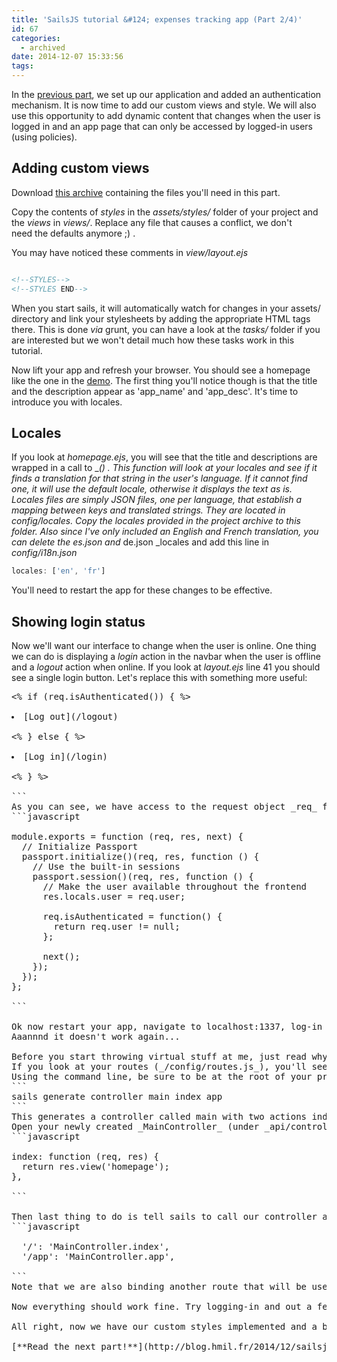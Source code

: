 ```yaml
---
title: 'SailsJS tutorial &#124; expenses tracking app (Part 2/4)'
id: 67
categories:
  - archived
date: 2014-12-07 15:33:56
tags:
---
```


In the [previous part](http://blog.hmil.fr/2014/12/sailsjs-tutorial-expenses-tracking-app-part-1/), we set up our application and added an authentication mechanism. It is now time to add our custom views and style. We will also use this opportunity to add dynamic content that changes when the user is logged in and an app page that can only be accessed by logged-in users (using policies).

## Adding custom views

Download [this archive](http://hmil.fr/public/sails_tuto_0.zip) containing the files you'll need in this part.

Copy the contents of _styles_ in the _assets/styles/_ folder of your project and the _views_ in _views/_. Replace any file that causes a conflict, we don't need the defaults anymore ;) .

You may have noticed these comments in _view/layout.ejs_
```html

<!--STYLES-->
<!--STYLES END-->

```
When you start sails, it will automatically watch for changes in your assets/ directory and link your stylesheets by adding the appropriate HTML tags there. This is done _via_ grunt, you can have a look at the _tasks/_ folder if you are interested but we won't detail much how these tasks work in this tutorial.

Now lift your app and refresh your browser. You should see a homepage like the one in the [demo](http://expensiveapp.hmil.fr). The first thing you'll notice though is that the title and the description appear as 'app_name' and 'app_desc'. It's time to introduce you with locales.

## Locales

If you look at _homepage.ejs_, you will see that the title and descriptions are wrapped in a call to ___()_ . This function will look at your locales and see if it finds a translation for that string in the user's language. If it cannot find one, it will use the default locale, otherwise it displays the text as is. Locales files are simply JSON files, one per language, that establish a mapping between keys and translated strings. They are located in config/locales. Copy the locales provided in the project archive to this folder. Also since I've only included an English and French translation, you can delete the _es.json_ and_ de.json _locales and add this line in _config/i18n.json_
```javascript
locales: ['en', 'fr']
```
You'll need to restart the app for these changes to be effective.

## Showing login status

Now we'll want our interface to change when the user is online. One thing we can do is displaying a _login_ action in the navbar when the user is offline and a _logout_ action when online. If you look at _layout.ejs_ line 41 you should see a single login button. Let's replace this with something more useful:
<pre lang="html" line="41">
<% if (req.isAuthenticated()) { %>
  <li>[Log out](/logout)</li>
<% } else { %>
  <li>[Log in](/login)</li>
<% } %>

```
As you can see, we have access to the request object _req_ from the view and therefore we can know things about our user. Here we want to know if he is authenticated. Now you may wonder where this _isAuthenticated_ method comes from. We actually need to attach it to the req object. The best place to do this is in passport's policy since we apply this policy everywhere (remember it just allows us to initialize authentication stuff for the current request, it doesn't actually perform any kind of check). We add this function before calling _next()_ in _api/policies/passport.js_ so that it looks like this:
```javascript

module.exports = function (req, res, next) {
  // Initialize Passport
  passport.initialize()(req, res, function () {
    // Use the built-in sessions
    passport.session()(req, res, function () {
      // Make the user available throughout the frontend
      res.locals.user = req.user;

      req.isAuthenticated = function() {
        return req.user != null;
      };

      next();
    });
  });
};

```

Ok now restart your app, navigate to localhost:1337, log-in
Aaannnd it doesn't work again...

Before you start throwing virtual stuff at me, just read why it went wrong:
If you look at your routes (_/config/routes.js_), you'll see that our homepage view is served directly. This means the view is rendered without the request passing through any controller action. But **policies are only applied to action routes!** So we'll need to create an action to display the home page since we want our passport policy to apply.
Using the command line, be sure to be at the root of your project and run
```
sails generate controller main index app
```
This generates a controller called main with two actions index and app. We'll use index to show the homepage and app to show the actual application page.
Open your newly created _MainController_ (under _api/controllers/_) and replace the index action with the following:
```javascript

index: function (req, res) {
  return res.view('homepage');
},

```

Then last thing to do is tell sails to call our controller action when a user reaches '/'. To do this, in _config/routes.js_ remove the value assigned to '/' and add the following instead:
```javascript

  '/': 'MainController.index',
  '/app': 'MainController.app',

```
Note that we are also binding another route that will be useful later.

Now everything should work fine. Try logging-in and out a few times, the navbar updates accordingly.

All right, now we have our custom styles implemented and a basic layout for the app. We can start focusing on the core of the app. In the next part, we will create models and APIs to interact with data relevant to our app and we'll implement access control to make this a little more secure.

[**Read the next part!**](http://blog.hmil.fr/2014/12/sailsjs-tutorial-expenses-tracking-app-part-3)